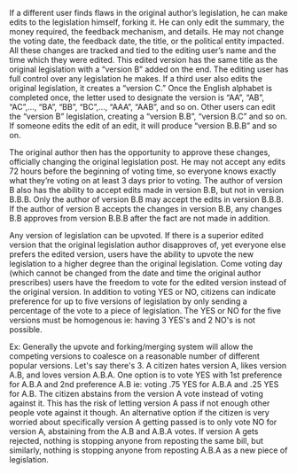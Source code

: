 If a different user finds flaws in the original author’s legislation, he can make edits to the legislation himself, forking it. He can only edit the summary, the money required, the feedback mechanism, and details. He may not change the voting date, the feedback date, the title, or the political entity impacted. All these changes are tracked and tied to the editing user’s name and the time which they were edited. This edited version has the same title as the original legislation with a “version B” added on the end. The editing user has full control over any legislation he makes. If a third user also edits the original legislation, it creates a “version C.” Once the English alphabet is completed once, the letter used to designate the version is “AA”, “AB”, “AC”,…, “BA”, “BB”, “BC”,…, “AAA”, “AAB”, and so on. Other users can edit the “version B” legislation, creating a “version B.B”, “version B.C” and so on. If someone edits the edit of an edit, it will produce “version B.B.B” and so on. 

The original author then has the opportunity to approve these changes, officially changing the original legislation post. He may not accept any edits 72 hours before the beginning of voting time, so everyone knows exactly what they’re voting on at least 3 days prior to voting. The author of version B also has the ability to accept edits made in version B.B, but not in version B.B.B. Only the author of version B.B may accept the edits in version B.B.B. If the author of version B accepts the changes in version B.B, any changes B.B approves from version B.B.B after the fact are not made in addition. 

Any version of legislation can be upvoted. If there is a superior edited version that the original legislation author disapproves of, yet everyone else prefers the edited version, users have the ability to upvote the new legislation to a higher degree than the original legislation. Come voting day (which cannot be changed from the date and time the original author prescribes) users have the freedom to vote for the edited version instead of the original version. In addition to voting YES or NO, citizens can indicate preference for up to five versions of legislation by only sending a percentage of the vote to a piece of legislation. The YES or NO for the five versions must be homogenous ie: having 3 YES's and 2 NO's is not possible. 

Ex: Generally the upvote and forking/merging system will allow the competing versions to coalesce on a reasonable number of different popular versions. Let's say there's 3. A citizen hates version A, likes version A.B, and loves version A.B.A. One option is to vote YES with 1st preference for A.B.A and 2nd preference A.B ie: voting .75 YES for A.B.A and .25 YES for A.B. The citizen abstains from the version A vote instead of voting against it. This has the risk of letting version A pass if not enough other people vote against it though. An alternative option if the citizen is very worried about specifically version A getting passed is to only vote NO for version A, abstaining from the A.B and A.B.A votes. If version A gets rejected, nothing is stopping anyone from reposting the same bill, but similarly, nothing is stopping anyone from reposting A.B.A as a new piece of legislation.
